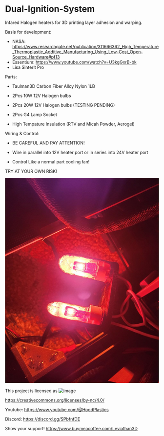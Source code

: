 # Dual-Ignition-System
Infared Halogen heaters for 3D printing layer adhesion and warping.

Basis for development:

- NASA: https://www.researchgate.net/publication/311666362_High_Temperature_Thermoplastic_Additive_Manufacturing_Using_Low-Cost_Open-Source_Hardware#pf13
- Essentium: https://www.youtube.com/watch?v=U3kgGxrB-bk
- Lisa Sinterit Pro

Parts:

- Taulman3D Carbon Fiber Alloy Nylon 1LB

- 2Pcs 10W 12V Halogen bulbs

- 2Pcs 20W 12V Halogen bulbs (TESTING PENDING)

- 2Pcs G4 Lamp Socket

- High Tempature Insulation (RTV and Micah Powder, Aerogel)

Wiring & Control:

- BE CAREFUL AND PAY ATTENTION!

- Wire in parallel into 12V heater port or in series into 24V heater port

- Control Like a normal part cooling fan!

TRY AT YOUR OWN RISK!

![Dual_Ignition_System_Running](https://github.com/Leviathan3DPrinting/Dual-Ignition-System/blob/d84c7496a5f1814fdd7f631fe8353dc4c55e3813/Pictures/Dual_Ignition_System(6).jpeg)

This project is licensed as
![image](https://github.com/Leviathan220/Jalopy-3D-Printer/blob/c231ebe9ecdcaebc7a136141b685074744ff98ae/LISCENSE.png)

https://creativecommons.org/licenses/by-nc/4.0/

Youtube:
https://www.youtube.com/@HoodPlastics

Discord:
https://discord.gg/SPbfnfDE

Show your support!
https://www.buymeacoffee.com/Leviathan3D
